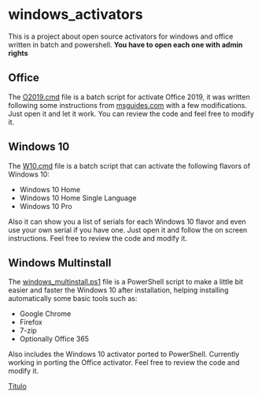 # windows_activators

This is a project about open source activators for windows and office written in batch and powershell. **You have to open each one with admin rights**

## Office

The [O2019.cmd](https://github.com/Audrum/windows_activators/blob/master/O2019.cmd) file is a batch script for activate Office 2019, it was written following some instructions from [msguides.com](https://msguides.com/) with a few modifications. Just open it and let it work. You can review the code and feel free to modify it. 


## Windows 10

The [W10.cmd](https://github.com/Audrum/windows_activators/blob/master/W10.cmd) file is a batch script that can activate the following flavors of Windows 10:

* Windows 10 Home
* Windows 10 Home Single Language
* Windows 10 Pro

Also it can show you a list of serials for each Windows 10 flavor and even use your own serial if you have one. Just open it and follow the on screen instructions. Feel free to review the code and modify it.


## Windows Multinstall

The [windows_multinstall.ps1](https://github.com/Audrum/windows_activators/blob/master/windows_multinstall.ps1) file is a PowerShell script to make a little bit easier and faster the Windows 10 after installation, helping installing automatically some basic tools such as: 

* Google Chrome
* Firefox
* 7-zip
* Optionally Office 365

Also includes the Windows 10 activator ported to PowerShell. Currently working in porting the Office activator. Feel free to review the code and modify it.

[Titulo](https://github.com/Audrum/windows_activators/edit/master/README.md#windows_activators)

